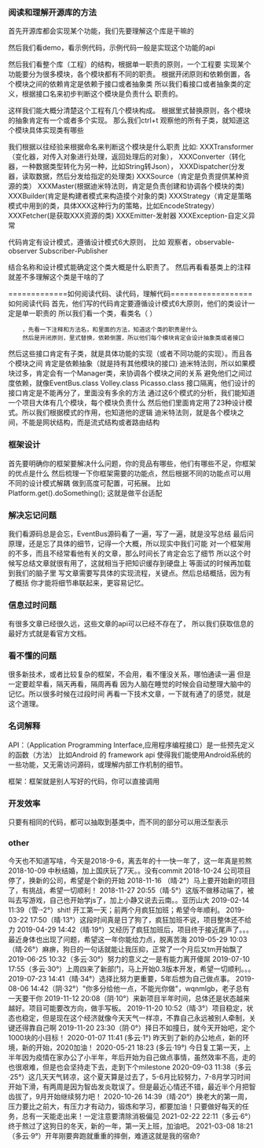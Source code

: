 ### 阅读和理解开源库的方法
   首先开源库都会实现某个功能，我们先要理解这个库是干嘛的
   
   然后我们看demo，看示例代码，示例代码一般是实现这个功能的api
   
   然后我们看整个库（工程）的结构，根据单一职责的原则，一个工程要
实现某个功能要分为很多模块，各个模块都有不同的职责。
根据开闭原则和依赖倒置，各个模块之间的依赖肯定是依赖于接口或者抽象类
所以我们看接口或者抽象类的定义，根据接口名来初步判断这个模块是负责什么
职责的。
   
   这样我们能大概分清楚这个工程有几个模块构成。
根据里式替换原则，各个模块的抽象肯定有一个或者多个实现。
那么我们ctrl+t 观察他的所有子类，就知道这个模块具体实现类有哪些

   我们根据以往经验来根据命名来判断这个模块是什么职责
比如:
XXXTransformer（变化器，对传入对象进行处理，返回处理后的对象），
XXXConverter（转化器，一种数据类型转化为另一种，比如String转Json），
XXXDispatcher(分发器，读取数据，然后分发给指定的处理类)
XXXSource（肯定是负责提供某种资源的类）
XXXMaster(根据迪米特法则，肯定是负责创建和协调各个模块的类)
XXXBuilder(肯定是构建者模式来构造摸个对象的类)
XXXStrategy（肯定是策略模式中用到的类，具体XXX这种行为的策略，比如EncodeStrategy）
XXXFetcher(是获取XXX资源的类)
XXXEmitter-发射器
XXXException-自定义异常



代码肯定有设计模式，遵循设计模式6大原则，
比如 观察者，observable-observer
Subscriber-Publisher

结合名称和设计模式能确定这个类大概是什么职责了。
然后再看看基类上的注释就差不多理解这个类是干啥的了

  =============如何阅读代码、读代码，理解代码==================
   如何阅读代码
   首先，他们写的代码肯定要遵循设计模式6大原则，他们的类设计一定是单一职责的
   所以我们看一个类，看类名（ ）

        ，先看一下注释和方法名，和里面的方法，知道这个类的职责是什么
        然后是开闭原则，里式替换，依赖倒置，所以他们每个模块肯定会设计抽象类或者接口

   然后这些接口肯定有子类，就是具体功能的实现（或者不同功能的实现）。而且各个模块之间
   肯定是依赖抽象（就是持有其他模块的接口)
        迪米特法则，所以如果模块过多，肯定会有一个Manager类，来协调各个模块之间的关系
   避免他们之间过度依赖，就像EventBus.class Volley.class Picasso.class
        接口隔离，他们设计的接口肯定是不能再分了，里面没有多余的方法
        通过这6个模式的分析，我们能知道一个项目大体有几个模块，每个模块负责什么
        然后他们里面肯定用了23种设计模式。所以我们根据模式的作用，也知道他的逻辑
   迪米特法则，就是各个模块之间，不能是网状结构，而是流式结构或者路由结构

### 框架设计
首先要明确你的框架要解决什么问题，你的竞品有哪些，他们有哪些不足，你框架的优点是什么
然后梳理一下你框架需要的功能点，然后根据不同的功能点可以用不同的设计模式解耦
做到高度可配置，可拓展。
比如
Platform.get().doSomething(); 这就是做平台适配



### 解决忘记问题
我们看源码总是会忘，EventBus源码看了一遍，写了一遍，就是没写总结
最后问原理，还是忘了具体的细节，记得一个大概，所以现实中我们可能
对一个框架用的不多，而且不经常看他有关的文章，那么时间长了肯定会忘了细节
所以这个时候写总结文章就很有用了，这就相当于把知识缓存到硬盘上
等面试的时候再加载到我们的脑子里
    写文章需要写具体的实现流程，关键点。然后总结概括，因为有了概括
你才能将细节串联起来，更容易记忆。

### 信息过时问题
有很多文章已经很久远，这些文章的api可以已经不存在了，
所以我们获取信息的最好方式就是看官方文档。

### 看不懂的问题
很多新技术，或者比较复杂的框架，不会用，看不懂没关系，哪怕通读一遍
但是一定要趁早看，隔天再看，隔周再看
因为人脑在睡觉的时候会自动整理大脑中的记忆。所以很多时候在过段时间
再看一下技术文章，一下就有通了的感觉，就是这个道理。


### 名词解释
API：（Application Programming Interface,应用程序编程接口）是一些预先定义的函数（方法）
    比如Android 的 framework api
    使得我们能使用Android系统的一些功能，又无需访问源码，或理解内部工作机制的细节。

框架：框架就是别人写好的代码，你可以直接调用

### 开发效率
只要有相同的代码，都可以抽取到基类中，而不同的部分可以用泛型表示

### other
今天也不知道写啥，今天是2018-9-6，离去年的十一快一年了，这一年真是煎熬
2018-10-09 中秋结婚，加上国庆玩了7天。。没有commit
2018-10-24 公司项目停了，换新的公司，希望是个新的开始
2018-11-16 （晴·2°）马上要开始新的项目了，有挑战，希望一切顺利！
2018-11-27 20:55（晴·5°）这版不做移动端了，被叫去写游戏，自己也开始学js了，加上小静又说去云南。。亚历山大
2019-02-14 11:39（雪·-2°）shit! 开工第一天；前两个月疯狂加班；希望今年顺利。
2019-03-22 17:50（晴·13°）这段时间真是日了狗了，疯狂加班不说，项目整体还不给力
2019-04-29 14:42（晴·19°）又经历了疯狂加班后，项目终于接近尾声了。。。最近身体也出现了问题，希望这一年你能给力点，脱离苦海
2019-05-29 10:03（晴·26°）麻痹，狗日的一句话就能让我压抑，正常了一个月后又tm开始飘了
2019-06-25 10:32（多云·30°）努力的意义之一是有能力离开傻屌
2019-07-10 17:55（多云·30°）上周四来了新部门，马上开始0.3版本开发，希望一切顺利。。。
2019-07-23 14:41（晴·34°）选择比努力更重要，5年后想为自己做点事。
2019-08-06 14:42（阴·32°）"你多分给他一点，不能光你做"，wqnmlgb，老子总有一天要干你
2019-11-12 20:08（阴·10°）来新项目半年时间，总体还是状态越来越好。项目可能要改方向，做手写板。
2019-11-20 10:52（晴·3°）项目稳定，状态也稳定，但是现在这个经济就像今天天气一样凉，不靠自己永远被别人牵制，关键还得靠自己啊
2019-11-20 23:30（阴·0°）择日不如撞日，就今天开始吧，定个1000块的小目标！
2020-01-07 11:41 (多云·1°) 昨天到了新的办公地点，新的环境，新的开始，2020加油！
2020-05-21 18:23 (多云·19°) 今日复工第一天，上半年因为疫情在家办公了小半年，年后开始为自己做点事情，虽然效率不高，走的也很艰难，但是也会坚持走下去，走到下个milestone
2020-09-03 11:38（多云·25°）这几天天气转凉，这个夏天算是过去了，5-6月比较努力，7-8月学习时间开始下滑，有两周是因为智齿发炎耽误了。但是最近心情还不错，最近半个月把智齿拔了，9月开始继续努力吧！
2020-10-26 14:39（晴·20°）换老大的第一周，压力要比之前大，有压力才有动力，锻炼和学习，都要加油！只要做好每天的任务，总有一天能走出来！一定注意要清除消极偏见
2021-02-22 22:11（多云·6°）终于熬过了这狗日的冬天，新的一年，第一天上班，加油吧。
2021-03-08 18:21（多云·9°）开年刚要奔跑就重重的摔倒，难道这就是我的宿命?